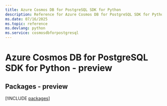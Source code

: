 ```yaml
---
title: Azure Cosmos DB for PostgreSQL SDK for Python
description: Reference for Azure Cosmos DB for PostgreSQL SDK for Python
ms.date: 07/16/2025
ms.topic: reference
ms.devlang: python
ms.service: cosmosdbforpostgresql
---
```

# Azure Cosmos DB for PostgreSQL SDK for Python - preview
## Packages - preview
[!INCLUDE [packages](cosmos-db-for-postgresql-index.md)]